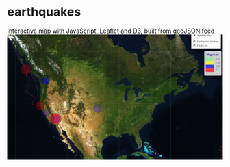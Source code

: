 # earthquakes
Interactive map with JavaScript, Leaflet and D3, built from geoJSON feed
![Webapp Preview](https://github.com/dcpatti/earthquakes/blob/master/screencap.JPG)
